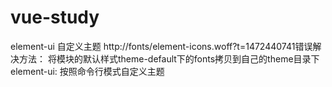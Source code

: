 # vue-study
element-ui 自定义主题
http://fonts/element-icons.woff?t=1472440741错误解决方法： 将模块的默认样式theme-default下的fonts拷贝到自己的theme目录下
element-ui: 按照命令行模式自定义主题
